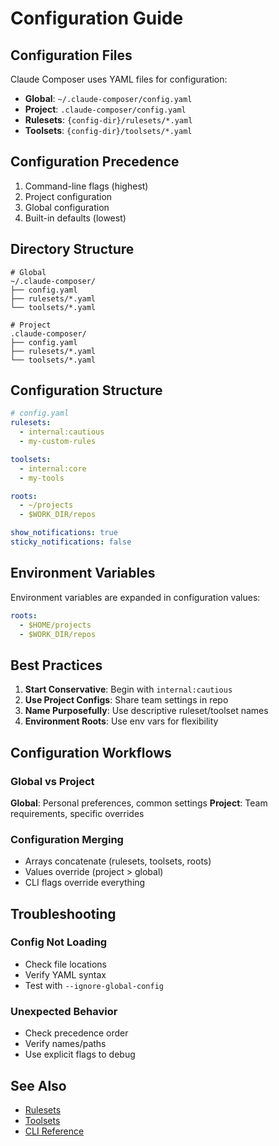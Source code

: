 # Configuration Guide

## Configuration Files

Claude Composer uses YAML files for configuration:

- **Global**: `~/.claude-composer/config.yaml`
- **Project**: `.claude-composer/config.yaml`
- **Rulesets**: `{config-dir}/rulesets/*.yaml`
- **Toolsets**: `{config-dir}/toolsets/*.yaml`

## Configuration Precedence

1. Command-line flags (highest)
2. Project configuration
3. Global configuration
4. Built-in defaults (lowest)

## Directory Structure

```
# Global
~/.claude-composer/
├── config.yaml
├── rulesets/*.yaml
└── toolsets/*.yaml

# Project
.claude-composer/
├── config.yaml
├── rulesets/*.yaml
└── toolsets/*.yaml
```

## Configuration Structure

```yaml
# config.yaml
rulesets:
  - internal:cautious
  - my-custom-rules

toolsets:
  - internal:core
  - my-tools

roots:
  - ~/projects
  - $WORK_DIR/repos

show_notifications: true
sticky_notifications: false
```

## Environment Variables

Environment variables are expanded in configuration values:

```yaml
roots:
  - $HOME/projects
  - $WORK_DIR/repos
```

## Best Practices

1. **Start Conservative**: Begin with `internal:cautious`
2. **Use Project Configs**: Share team settings in repo
3. **Name Purposefully**: Use descriptive ruleset/toolset names
4. **Environment Roots**: Use env vars for flexibility

## Configuration Workflows

### Global vs Project

**Global**: Personal preferences, common settings
**Project**: Team requirements, specific overrides

### Configuration Merging

- Arrays concatenate (rulesets, toolsets, roots)
- Values override (project > global)
- CLI flags override everything

## Troubleshooting

### Config Not Loading

- Check file locations
- Verify YAML syntax
- Test with `--ignore-global-config`

### Unexpected Behavior

- Check precedence order
- Verify names/paths
- Use explicit flags to debug

## See Also

- [Rulesets](./rulesets.md)
- [Toolsets](./toolsets.md)
- [CLI Reference](./cli-reference.md)
